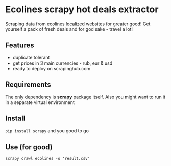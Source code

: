 # Ecolines scrapy hot deals extractor
Scraping data from ecolines localized websites for greater good! Get yourself a pack of fresh deals and for god sake - travel a lot!

## Features
- duplicate tolerant
- get prices in 3 main currencies - rub, eur & usd
- ready to deploy on scrapinghub.com

## Requirements
The only dependency is **scrapy** package itself. Also you might want to run it in a separate virtual environment

## Install
`pip install scrapy` and you good to go

## Use (for good)
`scrapy crawl ecolines -o 'result.csv'`
